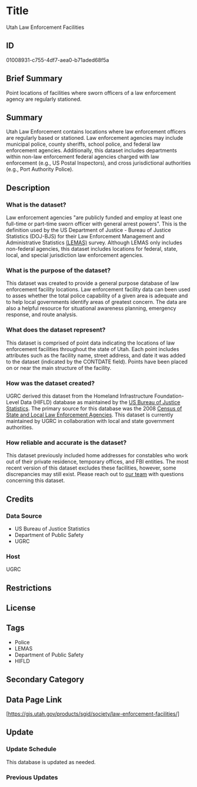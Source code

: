 # Title

Utah Law Enforcement Facilities

## ID

01008931-c755-4df7-aea0-b71aded68f5a

## Brief Summary

Point locations of facilities where sworn officers of a law enforcement agency are regularly stationed.

## Summary

Utah Law Enforcement contains locations where law enforcement officers are regularly based or stationed. Law enforcement agencies may include municipal police, county sheriffs, school police, and federal law enforcement agencies. Additionally, this dataset includes departments within non-law enforcement federal agencies charged with law enforcement (e.g., US Postal Inspectors), and cross jurisdictional authorities (e.g., Port Authority Police).

## Description

### What is the dataset?

Law enforcement agencies "are publicly funded and employ at least one full-time or part-time sworn officer with general arrest powers". This is the definition used by the US Department of Justice - Bureau of Justice Statistics (DOJ-BJS) for their Law Enforcement Management and Administrative Statistics [(LEMAS)](https://bjs.ojp.gov/data-collection/law-enforcement-management-and-administrative-statistics-lemas) survey. Although LEMAS only includes non-federal agencies, this dataset includes locations for federal, state, local, and special jurisdiction law enforcement agencies.

<!--- LEMAS was mentioned in the original dataset, so I kept it in, but other than being another helpful resource for those looking for law enforcement data, I'm not sure why it was specifically mentioned. -->

### What is the purpose of the dataset?

This dataset was created to provide a general purpose database of law enforcement facility locations. Law enforcement facility data can been used to asses whether the total police capability of a given area is adequate and to help local governments identify areas of greatest concern. The data are also a helpful resource for situational awareness planning, emergency response, and route analysis.

### What does the dataset represent?

This dataset is comprised of point data indicating the locations of law enforcement facilities throughout the state of Utah. Each point includes attributes such as the facility name, street address, and date it was added to the dataset (indicated by the CONTDATE field). Points have been placed on or near the main structure of the facility.

### How was the dataset created?

UGRC derived this dataset from the Homeland Infrastructure Foundation-Level Data (HIFLD) database as maintained by the [US Bureau of Justice Statistics](https://bjs.ojp.gov/). The primary source for this database was the 2008 [Census of State and Local Law Enforcement Agencies](https://bjs.ojp.gov/library/publications/census-state-and-local-law-enforcement-agencies-2008). This dataset is currently maintained by UGRC in collaboration with local and state government authorities.

### How reliable and accurate is the dataset?

This dataset previously included home addresses for constables who work out of their private residence, temporary offices, and FBI entities. The most recent version of this dataset excludes these facilities, however, some discrepancies may still exist. Please reach out to [our team](https://gis.utah.gov/contact/) with questions concerning this dataset.

## Credits

### Data Source

- US Bureau of Justice Statistics
- Department of Public Safety
- UGRC

### Host

UGRC

## Restrictions

## License

## Tags

- Police
- LEMAS
- Department of Public Safety
- HIFLD

## Secondary Category

## Data Page Link

[https://gis.utah.gov/products/sgid/society/law-enforcement-facilities/]

## Update

### Update Schedule

This database is updated as needed.

### Previous Updates
